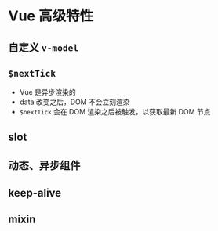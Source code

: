 # Vue 高级特性

## 自定义 `v-model`

## `$nextTick`

- Vue 是异步渲染的
- data 改变之后，DOM 不会立刻渲染
- `$nextTick` 会在 DOM 渲染之后被触发，以获取最新 DOM 节点

## slot

## 动态、异步组件

## keep-alive

## mixin

